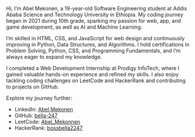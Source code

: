 Hi, I’m Abel Mekonen, a 19-year-old Software Engineering student at Addis Ababa Science and Technology University in Ethiopia. My coding journey began in 2021 during 10th grade, sparking my passion for web, app, and game development, as well as AI and Machine Learning.

I’m skilled in HTML, CSS, and JavaScript for web design and continuously improving in Python, Data Structures, and Algorithms. I hold certifications in Problem Solving, Python, CSS, and Programming Fundamentals, and I’m always eager to expand my knowledge.

I completed a Web Development Internship at Prodigy InfoTech, where I gained valuable hands-on experience and refined my skills. I also enjoy tackling coding challenges on LeetCode and HackerRank and contributing to projects on GitHub.

Explore my journey further:  
- LinkedIn: [Abel Mekonen](https://www.linkedin.com/in/abel-mekonen-89b57b323)
- GitHub: [bella-247](https://github.com/bella-247)
- LeetCode: [Abel_Mekonnen](https://leetcode.com/u/Abel_Mekonnen/)
- HackerRank: [bossbella2247](https://www.hackerrank.com/profile/bossbella2247)
